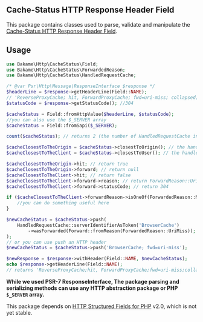 Cache-Status HTTP Response Header Field
-----

This package contains classes used to parse, validate and manipulate the [Cache-Status HTTP Response Header Field](https://www.rfc-editor.org/rfc/rfc9211.html).

## Usage

```php
use Bakame\Http\CacheStatus\Field;
use Bakame\Http\CacheStatus\ForwardedReason;
use Bakame\Http\CacheStatus\HandledRequestCache;

/* @var Psr\Http\Message\ResponseInterface $response */
$headerLine = $response->getHeaderLine(Field::NAME);
// 'ReverseProxyCache; hit, ForwardProxyCache; fwd=uri-miss; collapsed; stored';
$statusCode = $response->getStatusCode(); //304

$cacheStatus = Field::fromHttpValue($headerLine, $statusCode);
//you can also use the $_SERVER array
$cacheStatus = Field::fromSapi($_SERVER);

count($cacheStatus); // returns 2 (the number of HandledRequestCache instances parsed)

$cacheClosestToTheOrigin = $cacheStatus->closestToOrigin(); // the handled request cache closest to the origin server
$cacheClosestToTheClient = $cacheStatus->closestToUser(); // the handled request cache closest to the user

$cacheClosestToTheOrigin->hit; // return true
$cacheClosestToTheOrigin->forward; // return null
$cacheClosestToTheClient->hit; // return false
$cacheClosestToTheClient->forward->reason; // return ForwardReason::UriMiss
$cacheClosestToTheClient->forward->statusCode; // return 304

if ($cacheClosestToTheClient->forwardReason->isOneOf(ForwardedReason::Miss, ForwardedReason::UriMiss)) {
    //you can do something useful here
}

$newCacheStatus = $cacheStatus->push(
    HandledRequestCache::serverIdentifierAsToken('BrowserCache')
        ->wasForwarded(Forward::fromReason(ForwardedReason::UriMiss));
);
// or you can use push an HTTP header
$newCacheStatus = $cacheStatus->push('BrowserCache; fwd=uri-miss');

$newResponse = $response->withHeader(Field::NAME, $newCacheStatus);
echo $response->getHeaderLine(Field::NAME);
// returns 'ReverseProxyCache;hit, ForwardProxyCache;fwd=uri-miss;collapsed;stored, BrowserCache;fwd=uri-miss'
```

**While we used PSR-7 ResponseInterface, The package parsing and serializing methods can use any HTTP abstraction package or PHP `$_SERVER` array.**

This package depends on [HTTP Structured Fields for PHP](https://github.com/bakame-php/http-structured-fields) v2.0, which is not yet stable.
